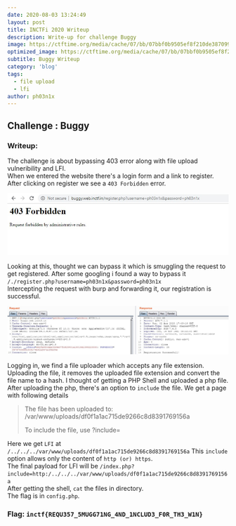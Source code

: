 ```yaml
---
date: 2020-08-03 13:24:49
layout: post
title: INCTFi 2020 Writeup
description: Write-up for challenge Buggy
image: https://ctftime.org/media/cache/07/bb/07bbf0b9505ef8f210de38709929bf8d.png
optimized_image: https://ctftime.org/media/cache/07/bb/07bbf0b9505ef8f210de38709929bf8d.png
subtitle: Buggy Writeup
category: 'blog'
tags:
  - file upload
  - lfi
author: ph03n1x
---
```



## Challenge : Buggy

### Writeup:

The challenge is about bypassing 403 error along with file upload vulneribility and LFI.<br>
When we entered the website there's a login form and a link to register.
After clicking on register we see a ```403 Forbidden``` error.

![error](/assets/img/inctfi-2020/403.jpg)

Looking at this, thought we can bypass it which is smuggling the request to get registered. After some googling i found a way to bypass it ```/./register.php?username=ph03n1x&password=ph03n1x```<br>
Intercepting the request with burp and forwarding it, our registration is successful.

![burp](/assets/img/inctfi-2020/Request.jpg)

Logging in, we find a file uploader which accepts any file extension. Uploading the file, it removes the uploaded file extension and convert the file name to a hash.
I thought of getting a PHP Shell and uploaded a php file.<br>
After uploading the php, there's an option to ```include``` the file. We get a page with following details
> The file has been uploaded to: /var/www/uploads/df0f1a1ac715de9266c8d8391769156a
>
> To include the file, use ?include=

Here we get ```LFI``` at ```/../../../var/www/uploads/df0f1a1ac715de9266c8d8391769156a```
This ```include``` option allows only the content of `http (or) https`.<br>
The final payload for LFI will be `/index.php?include=http:/../../../var/www/uploads/df0f1a1ac715de9266c8d8391769156a`<br>
After getting the shell, `cat` the files in directory.<br>
The flag is in `config.php`.

### Flag: `inctf{REQU357_5MUGG71NG_4ND_1NCLUD3_F0R_TH3_W1N}`



